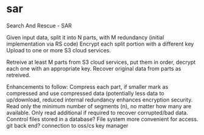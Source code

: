 # sar
Search And Rescue - SAR

Given input data, split it into N parts, with M redundancy (initial implementation via RS code)
Encrypt each split portion with a different key
Upload to one or more S3 cloud services.

Retreive at least M parts from S3 cloud services, put them in order, decrypt each one with an appropriate key.
Recover original data from parts as retreived.

Enhancements to follow:
  Compress each part, if smaller mark as compressed and use compressed data (potentially less data to up/download, reduced internal redundancy enhances encryption security.
  Read only the minimum number of segments (n), no matter how many are available.  Only read additional if required to recover corrupted/bad data.
  Conntrol files stored in a database?
  File system more convenient for access.  
  git back end?
  connection to oss/cs key manager
  

